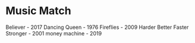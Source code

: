 # Music Match

Believer - 2017
Dancing Queen - 1976
Fireflies - 2009
Harder Better Faster Stronger - 2001
money machine - 2019
